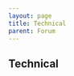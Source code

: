 ```yaml
---
layout: page
title: Technical
parent: Forum
---
```

<h2>Technical</h2>

<div>
<script src="https://giscus.app/client.js"
        data-repo="COMP6900/COMP6900.github.io"
        data-repo-id="R_kgDOG3rUew"
        data-category="Announcements"
        data-category-id="DIC_kwDOG3rUe84CBPxT"
        data-mapping="pathname"
        data-reactions-enabled="1"
        data-emit-metadata="0"
        data-input-position="bottom"
        data-theme="light"
        data-lang="en"
        crossorigin="anonymous"
        async>
</script>
</div>
